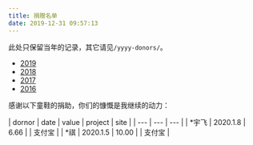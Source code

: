 ```yaml
---
title: 捐赠名单
date: 2019-12-31 09:57:13
---
```


此处只保留当年的记录，其它请见`/yyyy-donors/`。

+ [2019](../2019-donors/)
+ [2018](../2018-donors/)
+ [2017](../2017-donors/)
+ [2016](../2016-donors/)

感谢以下童鞋的捐助，你们的慷慨是我继续的动力：

| dornor | date | value | project | site |
| --- | --- | --- |
| \*宇飞 | 2020.1.8 | 6.66 |  | 支付宝 |
| \*祺 | 2020.1.5 | 10.00 |  | 支付宝 |
